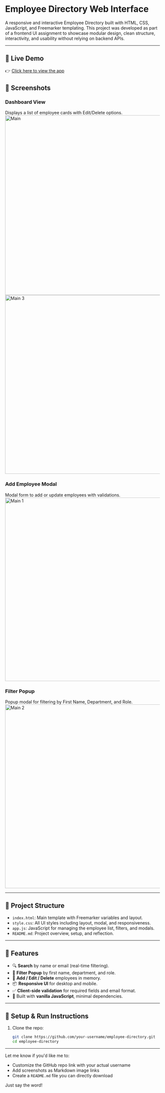 # Employee Directory Web Interface

A responsive and interactive Employee Directory built with HTML, CSS, JavaScript, and Freemarker templating. This project was developed as part of a frontend UI assignment to showcase modular design, clean structure, interactivity, and usability without relying on backend APIs.

---

## 🔗 Live Demo

👉 [Click here to view the app](https://fancy-tanuki-62b345.netlify.app/)


## 📸 Screenshots

### Dashboard View
Displays a list of employee cards with Edit/Delete options.
<img width="1000" height="584" alt="Main" src="https://github.com/user-attachments/assets/aec8f28a-0181-4e72-a4f1-d42f26f1ece7" />
<img width="1000" height="581" alt="Main 3" src="https://github.com/user-attachments/assets/f493322b-3e57-4602-bfc0-5de3ca70e520" />

### Add Employee Modal
Modal form to add or update employees with validations.
<img width="1000" height="596" alt="Main 1" src="https://github.com/user-attachments/assets/400cbfbf-829c-4c2b-a028-62e01628301f" />

### Filter Popup
Popup modal for filtering by First Name, Department, and Role.
<img width="1000" height="597" alt="Main 2" src="https://github.com/user-attachments/assets/297f46ff-a8ba-4fe0-b518-215dca9f0bd0" />

---

## 📁 Project Structure


- `index.html`: Main template with Freemarker variables and layout.
- `style.css`: All UI styles including layout, modal, and responsiveness.
- `app.js`: JavaScript for managing the employee list, filters, and modals.
- `README.md`: Project overview, setup, and reflection.

---

## 🚀 Features

- 🔍 **Search** by name or email (real-time filtering).
- 🎯 **Filter Popup** by first name, department, and role.
- 📝 **Add / Edit / Delete** employees in memory.
- 📦 **Responsive UI** for desktop and mobile.
- ✅ **Client-side validation** for required fields and email format.
- 🧠 Built with **vanilla JavaScript**, minimal dependencies.

---

## 🔧 Setup & Run Instructions

1. Clone the repo:
   ```bash
   git clone https://github.com/your-username/employee-directory.git
   cd employee-directory

---

Let me know if you'd like me to:

- Customize the GitHub repo link with your actual username
- Add screenshots as Markdown image links
- Create a `README.md` file you can directly download

Just say the word!
